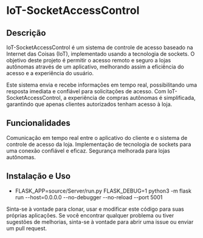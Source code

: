 
# IoT-SocketAccessControl
## Descrição
IoT-SocketAccessControl é um sistema de controle de acesso baseado na Internet das Coisas (IoT), implementado usando a tecnologia de sockets. O objetivo deste projeto é permitir o acesso remoto e seguro a lojas autônomas através de um aplicativo, melhorando assim a eficiência do acesso e a experiência do usuário.

Este sistema envia e recebe informações em tempo real, possibilitando uma resposta imediata e confiável para solicitações de acesso. Com IoT-SocketAccessControl, a experiência de compras autônomas é simplificada, garantindo que apenas clientes autorizados tenham acesso à loja.

## Funcionalidades
Comunicação em tempo real entre o aplicativo do cliente e o sistema de controle de acesso da loja.
Implementação de tecnologia de sockets para uma conexão confiável e eficaz.
Segurança melhorada para lojas autônomas.

## Instalação e Uso
- FLASK_APP=source/Server/run.py FLASK_DEBUG=1 python3 -m flask run --host=0.0.0.0 --no-debugger --no-reload --port 5001


Sinta-se à vontade para clonar, usar e modificar este código para suas próprias aplicações. Se você encontrar qualquer problema ou tiver sugestões de melhorias, sinta-se à vontade para abrir uma issue ou enviar um pull request.